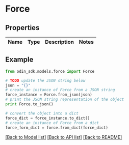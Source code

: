 # Force


## Properties

Name | Type | Description | Notes
------------ | ------------- | ------------- | -------------

## Example

```python
from odin_sdk.models.force import Force

# TODO update the JSON string below
json = "{}"
# create an instance of Force from a JSON string
force_instance = Force.from_json(json)
# print the JSON string representation of the object
print Force.to_json()

# convert the object into a dict
force_dict = force_instance.to_dict()
# create an instance of Force from a dict
force_form_dict = force.from_dict(force_dict)
```
[[Back to Model list]](../README.md#documentation-for-models) [[Back to API list]](../README.md#documentation-for-api-endpoints) [[Back to README]](../README.md)


